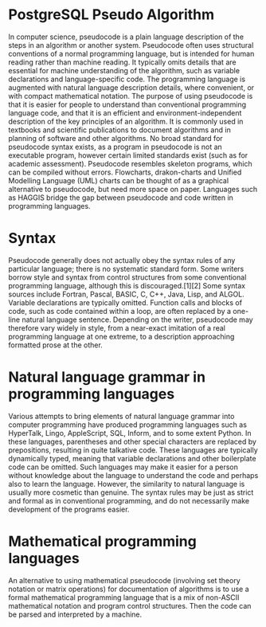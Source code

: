 # PostgreSQL Pseudo Algorithm 
  In computer science, pseudocode is a plain language description of the steps in an algorithm or another system. Pseudocode often uses structural conventions of a normal programming language, but is intended for human reading rather than machine reading. It typically omits details that are essential for machine understanding of the algorithm, such as variable declarations and language-specific code. The programming language is augmented with natural language description details, where convenient, or with compact mathematical notation. The purpose of using pseudocode is that it is easier for people to understand than conventional programming language code, and that it is an efficient and environment-independent description of the key principles of an algorithm. It is commonly used in textbooks and scientific publications to document algorithms and in planning of software and other algorithms.
  No broad standard for pseudocode syntax exists, as a program in pseudocode is not an executable program, however certain limited standards exist (such as for academic assessment). Pseudocode resembles skeleton programs, which can be compiled without errors. Flowcharts, drakon-charts and Unified Modelling Language (UML) charts can be thought of as a graphical alternative to pseudocode, but need more space on paper. Languages such as HAGGIS bridge the gap between pseudocode and code written in programming languages.

# Syntax 
  Pseudocode generally does not actually obey the syntax rules of any particular language; there is no systematic standard form. Some writers borrow style and syntax from control structures from some conventional programming language, although this is discouraged.[1][2] Some syntax sources include Fortran, Pascal, BASIC, C, C++, Java, Lisp, and ALGOL. Variable declarations are typically omitted. Function calls and blocks of code, such as code contained within a loop, are often replaced by a one-line natural language sentence.
  Depending on the writer, pseudocode may therefore vary widely in style, from a near-exact imitation of a real programming language at one extreme, to a description approaching formatted prose at the other.


# Natural language grammar in programming languages
  Various attempts to bring elements of natural language grammar into computer programming have produced programming languages such as HyperTalk, Lingo, AppleScript, SQL, Inform, and to some extent Python. In these languages, parentheses and other special characters are replaced by prepositions, resulting in quite talkative code. These languages are typically dynamically typed, meaning that variable declarations and other boilerplate code can be omitted. Such languages may make it easier for a person without knowledge about the language to understand the code and perhaps also to learn the language. However, the similarity to natural language is usually more cosmetic than genuine. The syntax rules may be just as strict and formal as in conventional programming, and do not necessarily make development of the programs easier.

# Mathematical programming languages
  An alternative to using mathematical pseudocode (involving set theory notation or matrix operations) for documentation of algorithms is to use a formal mathematical programming language that is a mix of non-ASCII mathematical notation and program control structures. Then the code can be parsed and interpreted by a machine.

